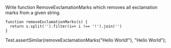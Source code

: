 

Write function RemoveExclamationMarks which removes all exclamation marks from a given string.





```
function removeExclamationMarks(s) {
  return s.split('').filter(i=> i !== '!').join('')
}

```

Test.assertSimilar(removeExclamationMarks("Hello World!"), "Hello World");
